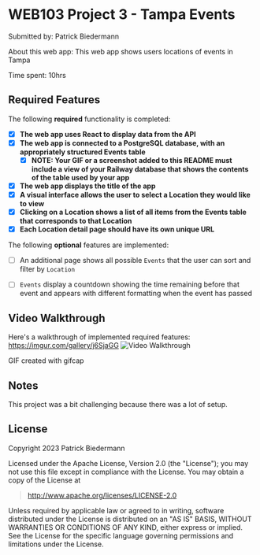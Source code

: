 # WEB103 Project 3 - Tampa Events

Submitted by: Patrick Biedermann

About this web app: This web app shows users locations of events in Tampa

Time spent: 10hrs

## Required Features

The following **required** functionality is completed:

<!-- Make sure to check off completed functionality below -->

- [x] **The web app uses React to display data from the API**
- [x] **The web app is connected to a PostgreSQL database, with an appropriately structured Events table**
  - [x] **NOTE: Your GIF or a screenshot added to this README must include a view of your Railway database that shows the contents of the table used by your app**
- [x] **The web app displays the title of the app**
- [x] **A visual interface allows the user to select a Location they would like to view**
- [x] **Clicking on a Location shows a list of all items from the Events table that corresponds to that Location**
- [x] **Each Location detail page should have its own unique URL**

The following **optional** features are implemented:

- [ ] An additional page shows all possible `Events` that the user can sort and filter by `Location`
- [ ] `Events` display a countdown showing the time remaining before that event and appears with different formatting when the event has passed



## Video Walkthrough

Here's a walkthrough of implemented required features:
https://imgur.com/gallery/j6SjaGG
<img src='https://imgur.com/gallery/j6SjaGG.gif' title='Video Walkthrough' width='' alt='Video Walkthrough' />


GIF created with gifcap 


## Notes

This project was a bit challenging because there was a lot of setup.

## License

Copyright 2023 Patrick Biedermann

Licensed under the Apache License, Version 2.0 (the "License"); you may not use this file except in compliance with the License. You may obtain a copy of the License at

> http://www.apache.org/licenses/LICENSE-2.0

Unless required by applicable law or agreed to in writing, software distributed under the License is distributed on an "AS IS" BASIS, WITHOUT WARRANTIES OR CONDITIONS OF ANY KIND, either express or implied. See the License for the specific language governing permissions and limitations under the License.